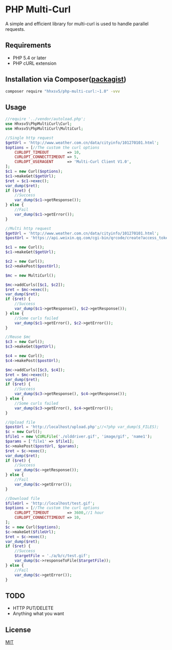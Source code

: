 PHP Multi-Curl
======

A simple and efficient library for multi-curl is used to handle parallel requests.

## Requirements

* PHP 5.4 or later
* PHP cURL extension

## Installation via Composer([packagist](https://packagist.org/packages/hhxsv5/php-multi-curl))

```BASH
composer require "hhxsv5/php-multi-curl:~1.0" -vvv
```

## Usage

```PHP
//require '../vendor/autoload.php';
use Hhxsv5\PhpMultiCurl\Curl;
use Hhxsv5\PhpMultiCurl\MultiCurl;

//Single http request
$getUrl = 'http://www.weather.com.cn/data/cityinfo/101270101.html';
$options = [//The custom the curl options
    CURLOPT_TIMEOUT        => 10,
    CURLOPT_CONNECTTIMEOUT => 5,
    CURLOPT_USERAGENT      => 'Multi-Curl Client V1.0',
];
$c1 = new Curl($options);
$c1->makeGet($getUrl);
$ret = $c1->exec();
var_dump($ret);
if ($ret) {
    //Success
    var_dump($c1->getResponse());
} else {
    //Fail
    var_dump($c1->getError());
}
```
 
```PHP
//Multi http request
$getUrl = 'http://www.weather.com.cn/data/cityinfo/101270101.html';
$postUrl = 'https://api.weixin.qq.com/cgi-bin/qrcode/create?access_token=yourtoken';

$c1 = new Curl();
$c1->makeGet($getUrl);

$c2 = new Curl();
$c2->makePost($postUrl);

$mc = new MultiCurl();

$mc->addCurls([$c1, $c2]);
$ret = $mc->exec();
var_dump($ret);
if ($ret) {
    //Success
    var_dump($c1->getResponse(), $c2->getResponse());
} else {
    //Some curls failed
    var_dump($c1->getError(), $c2->getError());
}

//Reuse $mc
$c3 = new Curl();
$c3->makeGet($getUrl);

$c4 = new Curl();
$c4->makePost($postUrl);

$mc->addCurls([$c3, $c4]);
$ret = $mc->exec();
var_dump($ret);
if ($ret) {
    //Success
    var_dump($c3->getResponse(), $c4->getResponse());
} else {
    //Some curls failed
    var_dump($c3->getError(), $c4->getError());
}
```

```PHP
//Upload file
$postUrl = 'http://localhost/upload.php';//<?php var_dump($_FILES);
$c = new Curl();
$file1 = new \CURLFile('./olddriver.gif', 'image/gif', 'name1');
$params = ['file1' => $file1];
$c->makePost($postUrl, $params);
$ret = $c->exec();
var_dump($ret);
if ($ret) {
    //Success
    var_dump($c->getResponse());
} else {
    //Fail
    var_dump($c->getError());
}
```

```PHP
//Download file
$fileUrl = 'http://localhost/test.gif';
$options = [//The custom the curl options
    CURLOPT_TIMEOUT        => 3600,//1 hour
    CURLOPT_CONNECTTIMEOUT => 10,
];
$c = new Curl($options);
$c->makeGet($fileUrl);
$ret = $c->exec();
var_dump($ret);
if ($ret) {
    //Success
    $targetFile = './a/b/c/test.gif';
    var_dump($c->responseToFile($targetFile));
} else {
    //Fail
    var_dump($c->getError());
}
```

## TODO

* HTTP PUT/DELETE
* Anything what you want

## License

[MIT](https://github.com/hhxsv5/php-multi-curl/blob/master/LICENSE)
